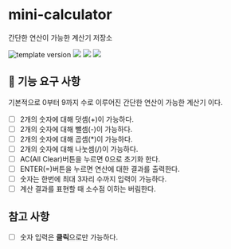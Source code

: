 # mini-calculator

간단한 연산이 가능한 계산기 저장소

<p align = "left">
<img src="https://img.shields.io/badge/version-1.0.0-blue?style=flat-square" alt="template version"/>
<img src="https://img.shields.io/badge/language-html-red.svg?style=flat-square"/>
<img src="https://img.shields.io/badge/language-css-blue.svg?style=flat-square"/>
<img src="https://img.shields.io/badge/language-js-yellow.svg?style=flat-square"/>
</p>

## 🚀 기능 요구 사항

기본적으로 0부터 9까지 수로 이루어진 간단한 연산이 가능한 계산기 이다.

- [ ] 2개의 숫자에 대해 덧셈(+)이 가능하다.
- [ ] 2개의 숫자에 대해 뺄셈(-)이 가능하다.
- [ ] 2개의 숫자에 대해 곱셈(\*)이 가능하다.
- [ ] 2개의 숫자에 대해 나눗셈(/)이 가능하다.
- [ ] AC(All Clear)버튼을 누르면 0으로 초기화 한다.
- [ ] ENTER(=)버튼을 누르면 연산에 대한 결과를 출력한다.
- [ ] 숫자는 한번에 최대 3자리 수까지 입력이 가능하다.
- [ ] 계산 결과를 표현할 때 소수점 이하는 버림한다.

## 참고 사항

- [ ] 숫자 입력은 **클릭**으로만 가능하다.
